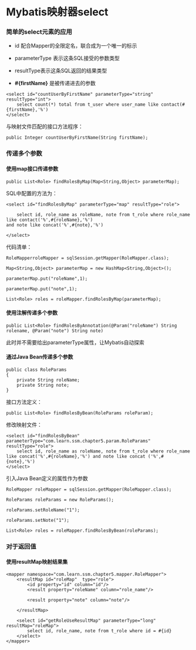 # Mybatis映射器**select**

### 简单的select元素的应用


- id 配合Mapper的全限定名，联合成为一个唯一的标示

- parameterType 表示这条SQL接受的参数类型

- resultType表示这条SQL返回的结果类型

- **#{firstName}** 是被传递进去的参数

```{}
<select id="countUserByFirstName" parameterType="string" resultType="int">
	select count(*) total from t_user where user_name like contact(#{firstName},'%')
</select>
```

与映射文件匹配的接口方法程序：

```{}
public Integer countUserByFirstName(String firstName);
```






### 传递多个参数

#### 使用map接口传递参数

```{}
public List<Role> findRolesByMap(Map<String,Object> parameterMap);
```

SQL中配置的方法为：

```{}
<select id="findRolesByMap" parameterType="map" resultType="role">

 	select id, role_name as roleName, note from t_role where role_name like contact('%',#{roleName},'%')
and note like concat('%',#{note},'%')

</select>
```


代码清单：

```{}
RoleMapperroleMapper = sqlSession.getMapper(RoleMapper.class);

Map<String,Object> parameterMap = new HashMap<String,Object>();

parameterMap.put("roleName",1);

parameterMap.put("note",1);

List<Role> roles = roleMapper.findRolesByMap(parameterMap);
```



#### 使用注解传递多个参数

```{}
public List<Role> findRolesByAnnotation(@Param("roleName") String rolename, @Param("note") String note)
```

此时并不需要给出parameterType属性，让Mybatis自动探索

#### 通过Java Bean传递多个参数

```{}
public class RoleParams
{
	private String roleName;
	private String note;
}

```

接口方法定义：


```{}
public List<Role> findRolesByBean(RoleParams roleParam);
```

修改映射文件：

```{}
<select id="findRolesByBean" parameterType="com.learn.ssm.chapter5.param.RoleParams" resultType="role">
	select id, role_name as roleName, note from t_role where role_name like concat('%',#{roleName},'%') and note like concat ('%',#{note},'%')
</select>
```

引入Java Bean定义的属性作为参数

```{}
RoleMapper roleMapper = sqlSession.getMapper(RoleMapper.class);

RoleParams roleParams = new RoleParams();

roleParams.setRoleName("1");

roleParams.setNote("1");

List<Role> roles = roleMapper.findRolesByBean(roleParams);

```

### 对于返回值

#### 使用resultMap映射结果集

```{}
<mapper namespace="com.learn.ssm.chapter5.mapper.RoleMapper">
	<resultMap id="roleMap"	 type="role">
		<id property="id" column="id"/>
		<result property="roleName" column="role_name"/>
		
		<result property="note" column="note"/>
		
	</resultMap>
	
	<select id="getRoleUseResultMap" parameterType="long" resultMap="roleMap">
		select id, role_name, note from t_role where id = #{id}
	</select>
</mapper>
```
